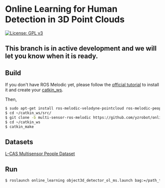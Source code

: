 # Online Learning for Human Detection in 3D Point Clouds

[![License: GPL v3](https://img.shields.io/badge/License-GPLv3-blue.svg)](https://www.gnu.org/licenses/gpl-3.0)

## This branch is in active development and we will let you know when it is ready.

## Build

If you don't have ROS Melodic yet, please follow the [official tutorial](http://wiki.ros.org/melodic/Installation/Ubuntu) to install it and create your [catkin_ws](http://wiki.ros.org/ROS/Tutorials/InstallingandConfiguringROSEnvironment).

Then,

```bash
$ sudo apt-get install ros-melodic-velodyne-pointcloud ros-melodic-people-msgs ros-melodic-leg-detector libsvm-dev libsvm-tools
$ cd ~/catkin_ws/src/
$ git clone -b multi-sensor-ros-melodic https://github.com/yzrobot/online_learning.git
$ cd ~/catkin_ws
$ catkin_make
```

## Datasets

[L-CAS Multisensor People Dataset](https://lcas.lincoln.ac.uk/wp/research/data-sets-software/l-cas-multisensor-people-dataset/)

## Run

```bash
$ roslaunch online_learning object3d_detector_ol_ms.launch bag:=/path_to_your/LCAS_MS_20160523_1200_1218.bag
```
